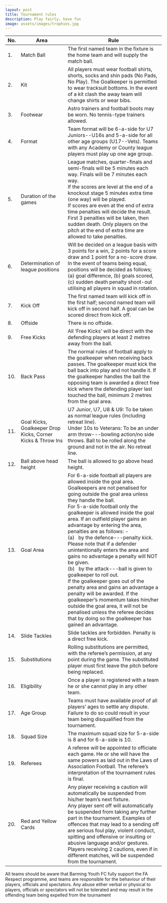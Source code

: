 ```yaml
---
layout: post
title: Tournament rules
description: Play fairly, have fun
image: assets/images/trophies.jpg
---
```




|No.  |  Area | Rule  |
|-----|-------|-------|
|1.|Match Ball|The first named team in the fixture is the home team and will supply the match ball.|
|2.|Kit|All players must wear football shirts, shorts, socks and shin pads (No Pads, No Play). The Goalkeeper is permitted to wear tracksuit bottoms. In the event of a kit clash the away team will change shirts or wear bibs.|
|3.|Footwear|Astro trainers and football boots may be worn. No tennis-type trainers allowed.|
|4.|Format|Team format will be 6-a-side for U7 Juniors--U16s and 5-a-side for all other age groups (U17--Vets). Teams with any Academy or County league players must play up one age group.|
|5.|Duration of the games|League matches, quarter-finals and semi-finals will be 5 minutes each way. Finals will be 7 minutes each way.<br />If the scores are level at the end of a knockout stage 5 minutes extra time (one way) will be played.<br />If scores are even at the end of extra time penalties will decide the result. First 3 penalties will be taken, then sudden death. Only players on the pitch at the end of extra time are allowed to take penalties.|
|6.|Determination of league positions|Will be decided on a league basis with 3 points for a win, 2 points for a score draw and 1 point for a no-score draw. In the event of teams being equal, positions will be decided as follows; (a) goal difference, (b) goals scored, (c) sudden death penalty shoot-out utilising all players in squad in rotation.|
|7.|Kick Off|The first named team will kick off in the first half; second named team will kick off in second half. A goal can be scored direct from kick off.|
|8.|Offside|There is no offside.|
|9.|Free Kicks|All ‘Free Kicks’ will be direct with the defending players at least 2 metres away from the ball.|
|10.|Back Pass|The normal rules of football apply to the goalkeeper when receiving back passes. The goalkeeper must kick the ball back into play and not handle it. If the goalkeeper handles the ball the opposing team is awarded a direct free kick where the defending player last touched the ball, minimum 2 metres from the goal area.|
|11.|Goal Kicks, Goalkeeper Drop Kicks, Corner Kicks & Throw Ins|U7 Junior, U7, U8 & U9: To be taken as normal league rules (including retreat line).<br />Under 10s to Veterans: To be an under arm throw---bowling action/no side throws. Ball to be rolled along the ground and not in the air. No retreat line.|
|12.|Ball above head height|The ball is allowed to go above head height.|
|13.|Goal Area|For 6-a-side football all players are allowed inside the goal area. Goalkeepers are not penalised for going outside the goal area unless they handle the ball.<br />For 5-a-side football only the goalkeeper is allowed inside the goal area. If an outfield player gains an advantage by entering the area, penalties are as follows: -<br />(a)   by the defence---penalty kick. Please note that if a defender unintentionally enters the area and gains no advantage a penalty will NOT be given.<br />(b)   by the attack---ball is given to goalkeeper to roll out.<br />If the goalkeeper goes out of the penalty area and gains an advantage a penalty will be awarded. If the goalkeeper’s momentum takes him/her outside the goal area, it will not be penalised unless the referee decides that by doing so the goalkeeper has gained an advantage. |
|14.|Slide Tackles|Slide tackles are forbidden. Penalty is a direct free kick.|
|15.|Substitutions|Rolling substitutions are permitted, with the referee’s permission, at any point during the game. The substituted player must first leave the pitch before being replaced.|
|16.|Eligibility|Once a player is registered with a team he or she cannot play in any other team.|
|17.|Age Group|Teams must have available proof of all players’ ages to settle any dispute. Failure to do so could result in your team being disqualified from the tournament.|
|18.|Squad Size|The maximum squad size for 5-a-side is 8 and for 6-a-side is 10.|
|19.|Referees|A referee will be appointed to officiate each game. He or she will have the same powers as laid out in the Laws of Association Football. The referee’s interpretation of the tournament rules is final.|
|20.|Red and Yellow Cards|Any player receiving a caution will automatically be suspended from his/her team’s next fixture.<br />Any player sent off will automatically be suspended from taking any further part in the tournament. Examples of offences that may lead to a sending off are serious foul play, violent conduct, spitting and offensive or insulting or abusive language and/or gestures.<br />Players receiving 2 cautions, even if in different matches, will be suspended from the tournament.|

All teams should be aware that Barming Youth FC fully support the FA Respect programme, and teams are responsible for the behaviour of their players, officials and spectators. 
Any abuse either verbal or physical to players, officials or spectators will not be tolerated and may result in the offending team being expelled from the tournament 


